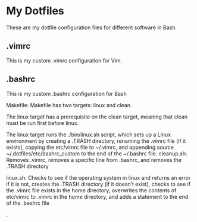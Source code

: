 # My Dotfiles
These are my dotfile configuration files for different software in Bash.
## .vimrc
This is my custom .vimrc configuration for Vim.
## .bashrc
This is my custom .bashrc configuration for Bash


Makefile:
Makefile has two targets: linux and clean.

The linux target has a prerequisite on the clean target, meaning that clean must be run first before linux.

The linux target runs the ./bin/linux.sh script, which sets up a Linux environment by creating a .TRASH directory, renaming the .vimrc file (if it exists), copying the etc/vimrc file to ~/.vimrc, and appending source ~/.dotfiles/etc/bashrc_custom to the end of the ~/.bashrc file.
cleanup.sh:
Removes .vimrc, removes a specific line from .bashrc, and removes the .TRASH directory

linux.sh:
Checks to see if the operating system in linux and returns an error if it is not, creates the .TRASH directory (if it doesn’t exist), checks to see if the .vimrc file exists in the home directory, overwrites the contents of etc/vimrc to .vimrc in the home directory, and adds a statement to the end of the .bashrc file





.
